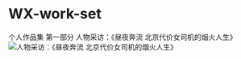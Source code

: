 # WX-work-set
个人作品集
第一部分 人物采访：《昼夜奔流 北京代价女司机的烟火人生》
![人物采访：《昼夜奔流 北京代价女司机的烟火人生》](https://user-images.githubusercontent.com/102659421/160804804-c245d4c1-97ba-43b0-8615-c1ea47d2c45e.jpg)
